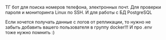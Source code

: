 ТГ бот для поиска номеров телефона, электронных почт. Для проверки пароля и мониторинга Linux по SSH. И для работы с БД PostgreSQL

Если хочется получать данные с логов от репликации, то нужно не забыть добавить вашего пользователя в группу docker!!!
И про .env тоже нужно помнить :)

